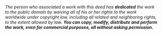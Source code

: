 _The person who associated a work with this deed has **dedicated** the work to the public domain by waiving all of his or her rights to the work worldwide under copyright law, including all related and neighboring rights, to the extent allowed by law._ ***You can copy, modify, distribute and perform the work, even for commercial purposes, all without asking permission.***

<!-- - ***Other Information***
    - *In no way are the patent or trademark rights of any person, nor are the rights that other persons may have in the work or in how the work is used, such as publicity or privacy[^1] rights.*
    - *Unless expressly stated otherwise, the person who associated a work with this deed makes no warranties about the work, and disclaims liability for all uses of the work, to the fullest extent permitted by applicable law.*
    - *When using or citing the work, you should not imply endorsement[^2] by the author or the affirmer.*


[^1]: ***publicity or privacy*** — *The use of a work free of known copyright restrictions may be otherwise regulated or limited. The work or its use may be subject to personal data protection laws, publicity, image, or privacy rights that allow a person to control how their voice, image or likeness is used, or other restrictions or limitations under applicable law.*

[^2]: ***endorsement*** — *In some jurisdictions, wrongfully implying that an author, publisher or anyone else endorses your use of a work may be unlawful.* -->
